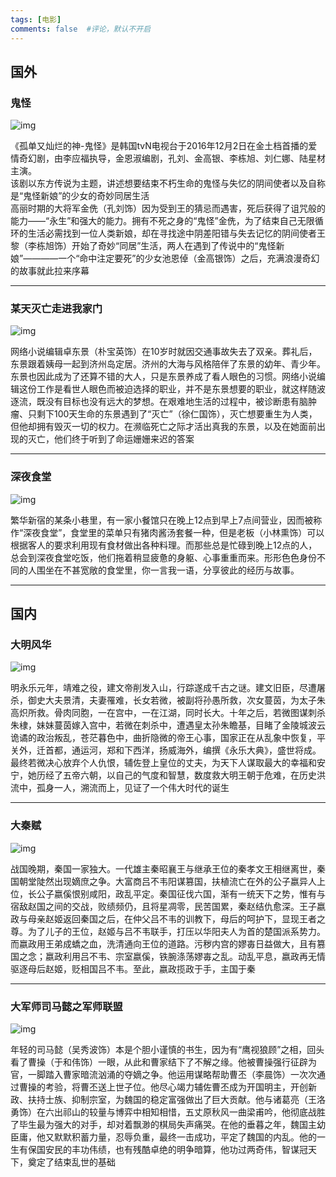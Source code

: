 ```yaml
---
tags: [电影]
comments: false  #评论，默认不开启
---
```


## 国外
### 鬼怪
![img](https://gimg2.baidu.com/image_search/src=http%3A%2F%2Fc-ssl.duitang.com%2Fuploads%2Fitem%2F201701%2F22%2F20170122195214_cvFWH.thumb.1000_0.jpeg&refer=http%3A%2F%2Fc-ssl.duitang.com&app=2002&size=f9999,10000&q=a80&n=0&g=0n&fmt=auto?sec=1709451535&t=bd66e2d3dd468811082d3dd27233fdad)  

《孤单又灿烂的神-鬼怪》是韩国tvN电视台于2016年12月2日在金土档首播的爱情奇幻剧，由李应福执导，金恩淑编剧，孔刘、金高银、李栋旭、刘仁娜、陆星材主演。  
该剧以东方传说为主题，讲述想要结束不朽生命的鬼怪与失忆的阴间使者以及自称是“鬼怪新娘”的少女的奇妙同居生活  
高丽时期的大将军金侁（孔刘饰）因为受到王的猜忌而遇害，死后获得了诅咒般的能力——“永生”和强大的能力。拥有不死之身的“鬼怪”金侁，为了结束自己无限循环的生活必需找到一位人类新娘，却在寻找途中阴差阳错与失去记忆的阴间使者王黎（李栋旭饰）开始了奇妙“同居”生活，两人在遇到了传说中的“鬼怪新娘”————一个“命中注定要死”的少女池恩倬（金高银饰）之后，充满浪漫奇幻的故事就此拉来序幕
***
### 某天灭亡走进我家门
![img](https://tva4.sinaimg.cn/mw2000/006scLmUgy1grzryupnofj30u016dkes.jpg)   

网络小说编辑卓东景（朴宝英饰）在10岁时就因交通事故失去了双亲。葬礼后，东景跟着姨母一起到济州岛定居。济州的大海与风格陪伴了东景的幼年、青少年。东景也因此成为了还算不错的大人，只是东景养成了看人眼色的习惯。网络小说编辑这份工作是看世人眼色而被迫选择的职业，并不是东景想要的职业，就这样随波逐流，既没有目标也没有远大的梦想。在艰难地生活的过程中，被诊断患有脑肿瘤、只剩下100天生命的东景遇到了“灭亡”（徐仁国饰），灭亡想要重生为人类，但他却拥有毁灭一切的权力。在濒临死亡之际才活出真我的东景，以及在她面前出现的灭亡，他们终于听到了命运姗姗来迟的答案
***
### 深夜食堂
![img](https://img2.baidu.com/it/u=3411552719,3704889046&fm=253&fmt=auto&app=120&f=JPEG?w=800&h=1143)  

繁华新宿的某条小巷里，有一家小餐馆只在晚上12点到早上7点间营业，因而被称作“深夜食堂”，食堂里的菜单只有猪肉酱汤套餐一种，但是老板（小林熏饰）可以根据客人的要求利用现有食材做出各种料理。而那些总是忙碌到晚上12点的人，总会到深夜食堂吃饭，他们拖着稍显疲惫的身躯、心事重重而来。形形色色身份不同的人围坐在不甚宽敞的食堂里，你一言我一语，分享彼此的经历与故事。

***
## 国内
### 大明风华
![img](https://5b0988e595225.cdn.sohucs.com/images/20200129/ebddb4641bc74edbbd56bb4fd3f54bb8.jpeg)    

明永乐元年，靖难之役，建文帝削发入山，行踪遂成千古之谜。建文旧臣，尽遭屠杀，御史大夫景清，夫妻罹难，长女若微，被副将孙愚所救，次女蔓茵，为太子朱高炽所救。骨肉同胞，一在宫中，一在江湖，同时长大。十年之后，若微图谋刺杀朱棣，妹妹蔓茵嫁入宫中，若微在刺杀中，遭遇皇太孙朱瞻基，目睹了金陵城波云诡谲的政治叛乱，苍茫暮色中，曲折隐微的帝王心事，国家正在从乱象中恢复，平关外，迁首都，通运河，郑和下西洋，扬威海外，编撰《永乐大典》，盛世将成。最终若微决心放弃个人仇恨，辅佐登上皇位的丈夫，为天下人谋取最大的幸福和安宁，她历经了五帝六朝，以自己的气度和智慧，数度救大明王朝于危难，在历史洪流中，孤身一人，溯流而上，见证了一个伟大时代的诞生  
***
### 大秦赋
![img](https://p5.itc.cn/images01/20201221/c984f9766d194ceeb6ce84886200782d.jpeg)  

战国晚期，秦国一家独大。一代雄主秦昭襄王与继承王位的秦孝文王相继离世，秦国朝堂陡然出现嫡庶之争。大富商吕不韦阳谋篡国，扶植流亡在外的公子嬴异人上位，长公子嬴傒恨别咸阳，政乱平定。秦国征伐六国，渐有一统天下之势，惟有与宿敌赵国之间的交战，败绩频仍，且将星凋零，民苦国累，秦赵结仇愈深。王子嬴政与母亲赵姬返回秦国之后，在仲父吕不韦的训教下，母后的呵护下，显现王者之尊。为了儿子的王位，赵姬与吕不韦联手，打压以华阳夫人为首的楚国派系势力。而嬴政用王弟成蟜之血，洗清通向王位的道路。污秽内宫的嫪毐日益做大，且有篡国之念；嬴政利用吕不韦、宗室嬴傒，铁腕涤荡嫪毐之乱。动乱平息，嬴政再无情驱逐母后赵姬，贬相国吕不韦。至此，嬴政揽政于手，主国于秦  
***
### 大军师司马懿之军师联盟  
![img](https://imagecloud.thepaper.cn/thepaper/image/107/808/583.jpg)  

年轻的司马懿（吴秀波饰）本是个胆小谨慎的书生，因为有“鹰视狼顾”之相，回头看了曹操（于和伟饰）一眼，从此和曹家结下了不解之缘。他被曹操强行征辟为官，一脚踏入曹家暗流汹涌的夺嫡之争。他运用谋略帮助曹丕（李晨饰）一次次通过曹操的考验，将曹丕送上世子位。他尽心竭力辅佐曹丕成为开国明主，开创新政、扶持士族、抑制宗室，为魏国的稳定富强做出了巨大贡献。他与诸葛亮（王洛勇饰）在六出祁山的较量与博弈中相知相惜，五丈原秋风一曲梁甫吟，他彻底战胜了毕生最为强大的对手，却对着飘渺的棋局失声痛哭。在他的垂暮之年，魏国主幼臣庸，他又默默积蓄力量，忍辱负重，最终一击成功，平定了魏国的内乱。他的一生有保国安民的丰功伟绩，也有残酷卓绝的明争暗算，他功过两奇伟，智谋冠天下，奠定了结束乱世的基础